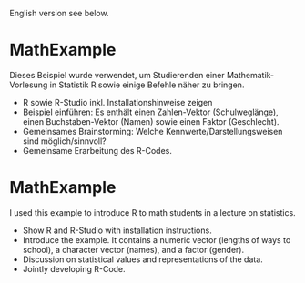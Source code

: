English version see below.

# MathExample
Dieses Beispiel wurde verwendet, um Studierenden einer Mathematik-Vorlesung in Statistik R sowie einige Befehle näher zu bringen.

* R sowie R-Studio inkl. Installationshinweise zeigen
* Beispiel einführen: Es enthält einen Zahlen-Vektor (Schulweglänge), einen Buchstaben-Vektor (Namen) sowie einen Faktor (Geschlecht). 
* Gemeinsames Brainstorming: Welche Kennwerte/Darstellungsweisen sind möglich/sinnvoll?
* Gemeinsame Erarbeitung des R-Codes.


# MathExample
I used this example to introduce R to math students in a lecture on statistics.

* Show R and R-Studio with installation instructions.
* Introduce the example. It contains a numeric vector (lengths of ways to school), a character vector (names), and a factor (gender).
* Discussion on statistical values and representations of the data.
* Jointly developing R-Code.
